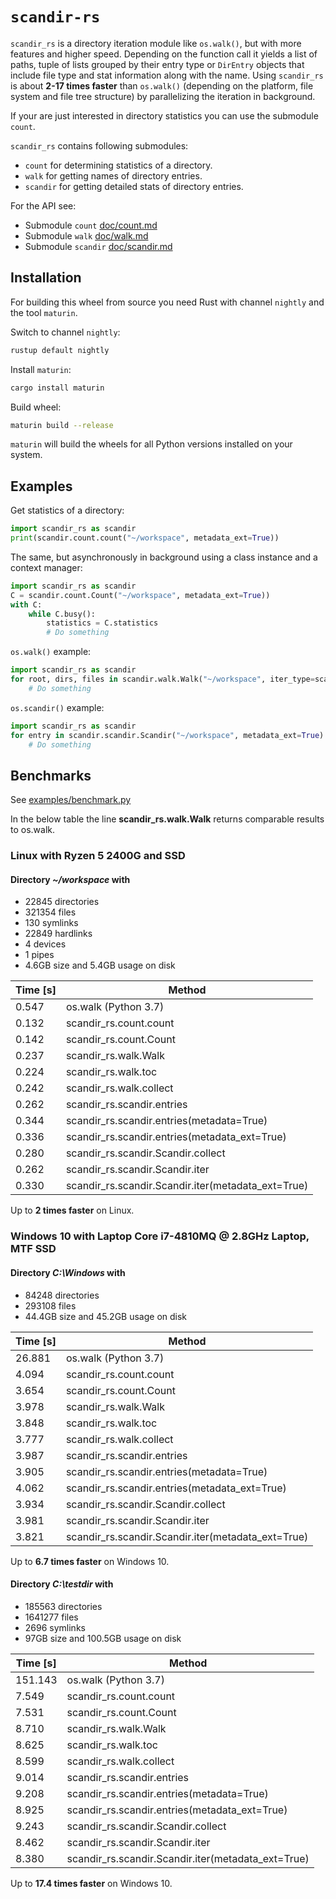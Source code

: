 # `scandir-rs`

``scandir_rs`` is a directory iteration module like ``os.walk()``,
but with more features and higher speed. Depending on the function call
it yields a list of paths, tuple of lists grouped by their entry type or ``DirEntry`` objects that include file type and stat information along
with the name. Using ``scandir_rs`` is about **2-17 times faster** than ``os.walk()`` (depending on the platform, file system and file tree structure) by parallelizing the iteration in background.

If your are just interested in directory statistics you can use the submodule ``count``.

``scandir_rs`` contains following submodules:

- ``count`` for determining statistics of a directory.
- ``walk`` for getting names of directory entries.
- ``scandir`` for getting detailed stats of directory entries.

For the API see:

- Submodule ``count`` [doc/count.md](https://github.com/brmmm3/scandir-rs/blob/master/doc/count.md)
- Submodule ``walk`` [doc/walk.md]([doc](https://github.com/brmmm3/scandir-rs/blob/master/doc)/walk.md)
- Submodule ``scandir`` [doc/scandir.md]([doc](https://github.com/brmmm3/scandir-rs/blob/master/doc)/scandir.md)

## Installation

For building this wheel from source you need Rust with channel ``nightly`` and the tool ``maturin``.

Switch to channel ``nightly``:

```sh
rustup default nightly
```

Install ``maturin``:

```sh
cargo install maturin
```

Build wheel:

```sh
maturin build --release
```

``maturin`` will build the wheels for all Python versions installed on your system.

## Examples

Get statistics of a directory:

```python
import scandir_rs as scandir
print(scandir.count.count("~/workspace", metadata_ext=True))
```

The same, but asynchronously in background using a class instance and a context manager:

```python
import scandir_rs as scandir
C = scandir.count.Count("~/workspace", metadata_ext=True))
with C:
    while C.busy():
        statistics = C.statistics
        # Do something
```

``os.walk()`` example:

```python
import scandir_rs as scandir
for root, dirs, files in scandir.walk.Walk("~/workspace", iter_type=scandir.ITER_TYPE_WALK):
    # Do something
```

``os.scandir()`` example:

```python
import scandir_rs as scandir
for entry in scandir.scandir.Scandir("~/workspace", metadata_ext=True):
    # Do something
```

## Benchmarks

See [examples/benchmark.py](examples/benchmark.py)

In the below table the line **scandir_rs.walk.Walk** returns comparable
results to os.walk.

### Linux with Ryzen 5 2400G and SSD

#### Directory *~/workspace* with

- 22845 directories
- 321354 files
- 130 symlinks
- 22849 hardlinks
- 4 devices
- 1 pipes
- 4.6GB size and 5.4GB usage on disk

| Time [s] | Method                                              |
|----------|-----------------------------------------------------|
| 0.547    | os.walk (Python 3.7)                                |
| 0.132    | scandir_rs.count.count                              |
| 0.142    | scandir_rs.count.Count                              |
| 0.237    | scandir_rs.walk.Walk                                |
| 0.224    | scandir_rs.walk.toc                                 |
| 0.242    | scandir_rs.walk.collect                             |
| 0.262    | scandir_rs.scandir.entries                          |
| 0.344    | scandir_rs.scandir.entries(metadata=True)           |
| 0.336    | scandir_rs.scandir.entries(metadata_ext=True)       |
| 0.280    | scandir_rs.scandir.Scandir.collect                  |
| 0.262    | scandir_rs.scandir.Scandir.iter                     |
| 0.330    | scandir_rs.scandir.Scandir.iter(metadata_ext=True)  |

Up to **2 times faster** on Linux.

### Windows 10 with Laptop Core i7-4810MQ @ 2.8GHz Laptop, MTF SSD

#### Directory *C:\Windows* with

- 84248 directories
- 293108 files
- 44.4GB size and 45.2GB usage on disk

| Time [s] | Method                                              |
|----------|-----------------------------------------------------|
| 26.881   | os.walk (Python 3.7)                                |
| 4.094    | scandir_rs.count.count                              |
| 3.654    | scandir_rs.count.Count                              |
| 3.978    | scandir_rs.walk.Walk                                |
| 3.848    | scandir_rs.walk.toc                                 |
| 3.777    | scandir_rs.walk.collect                             |
| 3.987    | scandir_rs.scandir.entries                          |
| 3.905    | scandir_rs.scandir.entries(metadata=True)           |
| 4.062    | scandir_rs.scandir.entries(metadata_ext=True)       |
| 3.934    | scandir_rs.scandir.Scandir.collect                  |
| 3.981    | scandir_rs.scandir.Scandir.iter                     |
| 3.821    | scandir_rs.scandir.Scandir.iter(metadata_ext=True)  |

Up to **6.7 times faster** on Windows 10.

#### Directory *C:\testdir* with

- 185563 directories
- 1641277 files
- 2696 symlinks
- 97GB size and 100.5GB usage on disk

| Time [s] | Method                                              |
|----------|-----------------------------------------------------|
| 151.143  | os.walk (Python 3.7)                                |
| 7.549    | scandir_rs.count.count                              |
| 7.531    | scandir_rs.count.Count                              |
| 8.710    | scandir_rs.walk.Walk                                |
| 8.625    | scandir_rs.walk.toc                                 |
| 8.599    | scandir_rs.walk.collect                             |
| 9.014    | scandir_rs.scandir.entries                          |
| 9.208    | scandir_rs.scandir.entries(metadata=True)           |
| 8.925    | scandir_rs.scandir.entries(metadata_ext=True)       |
| 9.243    | scandir_rs.scandir.Scandir.collect                  |
| 8.462    | scandir_rs.scandir.Scandir.iter                     |
| 8.380    | scandir_rs.scandir.Scandir.iter(metadata_ext=True)  |

Up to **17.4 times faster** on Windows 10.
